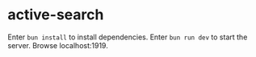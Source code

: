 # active-search

Enter `bun install` to install dependencies.
Enter `bun run dev` to start the server.
Browse localhost:1919.

